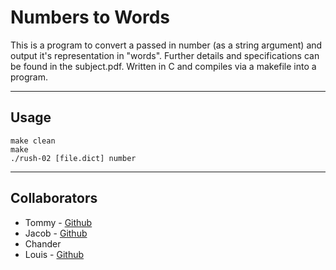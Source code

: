 # Numbers to Words

This is a program to convert a passed in number (as a string argument) and output it's representation in "words". Further details and specifications can be found in the subject.pdf. Written in C and compiles via a makefile into a program.

----------
## Usage
```
make clean
make
./rush-02 [file.dict] number
```

----------
## Collaborators
- Tommy - [Github](https://github.com/ceoTommy)
- Jacob - [Github](https://github.com/TeriyakisaurusRex)
- Chander
- Louis - [Github](https://github.com/louissxu)

